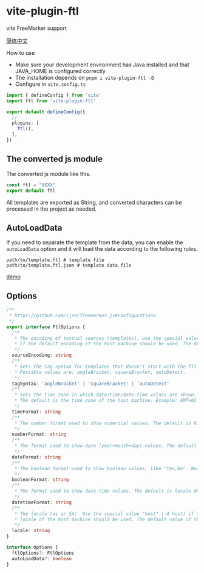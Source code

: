 # vite-plugin-ftl

vite FreeMarker support

[简体中文](./README-cn.md)

How to use

- Make sure your development environment has Java installed and that JAVA_HOME is configured correctly
- The installation depends on `pnpm i vite-plugin-ftl -D`
- Configure in `vite.config.ts`

```ts
import { defineConfig } from 'vite'
import ftl from 'vite-plugin-ftl'

export default defineConfig({
  // ...
  plugins: [
    ftl(),
  ],
})
```

## The converted js module

The converted js module like this.

```js
const ftl = "XXXX"
export default ftl
```

All templates are exported as String, and converted characters can be processed in the project as needed.

## AutoLoadData

If you need to separate the template from the data, you can enable the `autoLoadData` option and it will load the data according to the following rules.

```text
path/to/template.ftl # template file
path/to/template.ftl.json # template data file
```

[demo](./packages/demo)

## Options

```ts
/**
 * https://github.com/ijse/freemarker.js#configurations
 */
export interface FtlOptions {
  /**
   * The encoding of textual sources (templates). Use the special value "host"(-E host)
   * if the default encoding of the host machine should be used. The default is "ISO-8859-1".
   */
  sourceEncoding: string
  /**
   * Sets the tag syntax for templates that doesn't start with the ftl directive.
   * Possible values are: angleBracket, squareBracket, autoDetect.
   */
  tagSyntax: 'angleBracket' | 'squareBracket' | 'autoDetect'
  /**
   * Sets the time zone in which date/time/date-time values are shown.
   * The default is the time zone of the host machine. Example: GMT+02
   */
  timeFormat: string
  /**
   * The number format used to show numerical values. The default is 0.############
   */
  numberFormat: string
  /**
   * The format used to show date (year+month+day) values. The default is locale dependent.
   */
  dateFormat: string
  /**
   * The boolean format used to show boolean values, like "Yes,No". Not "true,false"; use {myBool}.
   */
  booleanFormat: string
  /**
   * The format used to show date-time values. The default is locale dependent.
   */
  datetimeFormat: string
  /**
   * The locale (as ar_SA). Use the special value "host" (-A host) if the default
   * locale of the host machine should be used. The default value of the option is en_US.
   */
  locale: string
}

interface Options {
  ftlOptions?: FtlOptions
  autoLoadData?: boolean
}
```

